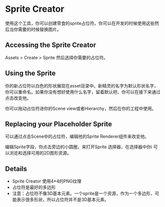 # Sprite Creator

使用这个工具，你可以创建零食的sprite占位符。你可以在开发的时候使用这些然后当你需要的时候替换图片。

## Accessing the Sprite Creator
Assets > Create > Sprite  然后选择你需要的占位符。

## Using the Sprite
你的新占位符以白色的形状展现在asset目录中。新精灵的名字为默认形状名字，你可以重命名。如果你没有想好使用什么名字，留着默认吧，你可以在接下来通过点击改变他。

你可以拖动占位符进你的Scene view或者Hierarchy，然后在你的工程中使用。

## Replacing your Placeholder Sprite
可以通过点击Scene中的占位符，编辑他的Sprite Renderer组件来改变他。

编辑Sprite字段，你点击旁边的小圆圈，来打开Sprite 选择器，在选择器中你i 可以浏览和选择可用的2D图形资源。

## Details
* Sprite Creator 使用4*4的PNG纹理
* 占位符是最好的多边形
* 注意：占位符不像3D基本元素。一个sprite是一个资源，作为一个多边形，可能表示很多形状，所以占位符并不是3D基本元素。
